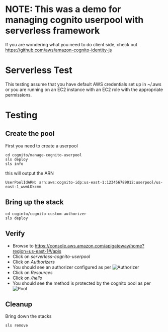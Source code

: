 # NOTE: This was a demo for managing cognito userpool with serverless framework

If you are wondering what you need to do client side, check out https://github.com/aws/amazon-cognito-identity-js

# Serverless Test

This testing assume that you have default AWS credentials set up in ~/.aws or
you are running on an EC2 instance with an EC2 role with the appropriate
permissions.

# Testing

## Create the pool

First you need to create a userpool
```
cd cognito/manage-cognito-userpool
sls deploy
sls info
```

this will output the ARN
```
UserPoolIdARN: arn:aws:cognito-idp:us-east-1:123456789012:userpool/us-east-1_wwmLDkcmm
```

## Bring up the stack

```
cd coginto/cognito-custom-authorizer
sls deploy
```

## Verify

* Browse to https://console.aws.amazon.com/apigateway/home?region=us-east-1#/apis
* Click on *serverless-cognito-userpool*
* Click on *Authorizers*
* You should see an authorizer configured as per ![Authorizer](images/authorizer.png)
* Click on *Resources*
* Click on */hello*
* You should see the method is protected by the cognito pool as per ![Pool](images/method.png)

## Cleanup

Bring down the stacks
```
sls remove
```

